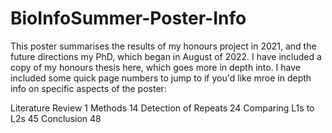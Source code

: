 # BioInfoSummer-Poster-Info

This poster summarises the results of my honours project in 2021, and the future directions my PhD, which began in August of 2022. I have included a copy of my honours thesis here, which goes more in depth into. I have included some quick page numbers to jump to if you'd like mroe in depth info on specific aspects of the poster:

Literature Review                  1
Methods			                     	14
Detection of Repeats		        	24
Comparing L1s to L2s		        	45
Conclusion	                 			48
